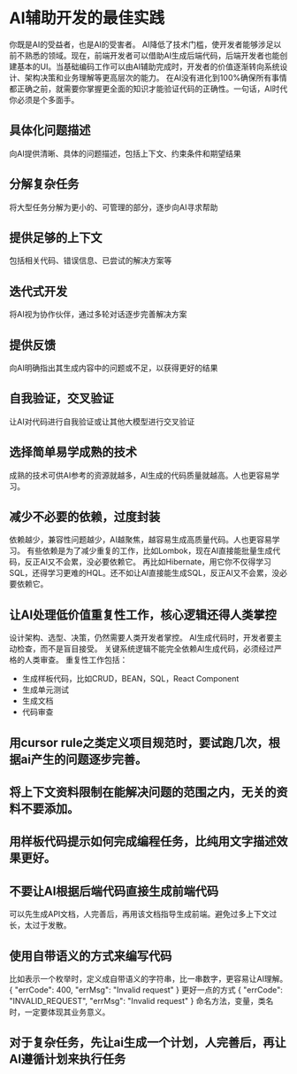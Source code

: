 <!-- Generated by Claude 3.7. Revised by human -->
# AI辅助开发的最佳实践
你既是AI的受益者，也是AI的受害者。
AI降低了技术门槛，使开发者能够涉足以前不熟悉的领域。现在，前端开发者可以借助AI生成后端代码，后端开发者也能创建基本的UI。当基础编码工作可以由AI辅助完成时，开发者的价值逐渐转向系统设计、架构决策和业务理解等更高层次的能力。
在AI没有进化到100%确保所有事情都正确之前，就需要你掌握更全面的知识才能验证代码的正确性。一句话，AI时代你必须是个多面手。

## 具体化问题描述
向AI提供清晰、具体的问题描述，包括上下文、约束条件和期望结果

## 分解复杂任务
将大型任务分解为更小的、可管理的部分，逐步向AI寻求帮助

## 提供足够的上下文
包括相关代码、错误信息、已尝试的解决方案等

## 迭代式开发
将AI视为协作伙伴，通过多轮对话逐步完善解决方案

## 提供反馈
向AI明确指出其生成内容中的问题或不足，以获得更好的结果

## 自我验证，交叉验证
让AI对代码进行自我验证或让其他大模型进行交叉验证

## 选择简单易学成熟的技术
成熟的技术可供AI参考的资源就越多，AI生成的代码质量就越高。人也更容易学习。

## 减少不必要的依赖，过度封装
依赖越少，兼容性问题越少，AI越聚焦，越容易生成高质量代码。人也更容易学习。
有些依赖是为了减少重复的工作，比如Lombok，现在AI直接能批量生成代码，反正AI又不会累，没必要依赖它。
再比如Hibernate，用它你不仅得学习SQL，还得学习更难的HQL。还不如让AI直接能生成SQL，反正AI又不会累，没必要依赖它。

## 让AI处理低价值重复性工作，核心逻辑还得人类掌控
设计架构、选型、决策，仍然需要人类开发者掌控。
AI生成代码时，开发者要主动检查，而不是盲目接受。
关键系统逻辑不能完全依赖AI生成代码，必须经过严格的人类审查。
重复性工作包括：
- 生成样板代码，比如CRUD，BEAN，SQL，React Component
- 生成单元测试
- 生成文档
- 代码审查

## 用cursor rule之类定义项目规范时，要试跑几次，根据ai产生的问题逐步完善。

## 将上下文资料限制在能解决问题的范围之内，无关的资料不要添加。

## 用样板代码提示如何完成编程任务，比纯用文字描述效果更好。

## 不要让AI根据后端代码直接生成前端代码
可以先生成API文档，人完善后，再用该文档指导生成前端。避免过多上下文过长，太过于发散。

## 使用自带语义的方式来编写代码
比如表示一个枚举时，定义成自带语义的字符串，比一串数字，更容易让AI理解。
{
    "errCode": 400,
    "errMsg": "Invalid request"
}
更好一点的方式
{
    "errCode": "INVALID_REQUEST", 
    "errMsg": "Invalid request"
}
命名方法，变量，类名时，一定要体现其业务意义。

## 对于复杂任务，先让ai生成一个计划，人完善后，再让AI遵循计划来执行任务
